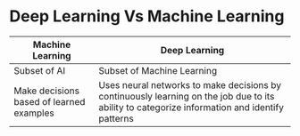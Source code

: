 # Deep Learning Vs Machine Learning


| Machine Learning | Deep Learning |
|------------------|---------------|
| Subset of AI | Subset of Machine Learning |
| Make decisions based of learned examples | Uses neural networks to make decisions by continuously learning on the job due to its ability to categorize information and identify patterns |

